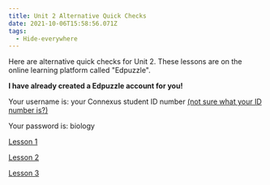 ```yaml
---
title: Unit 2 Alternative Quick Checks
date: 2021-10-06T15:58:56.071Z
tags:
  - Hide-everywhere
---
```

Here are alternative quick checks for Unit 2. These lessons are on the online learning platform called "Edpuzzle". 

**I have already created a Edpuzzle account for you!**

Your username is: your Connexus student ID number [(not sure what your ID number is?)](/posts/how-to-find-your-student-id/)

Your password is: biology

[Lesson 1](https://edpuzzle.com/assignments/615dc1e9d950d8419c5de82e/watch)

[Lesson 2](https://edpuzzle.com/assignments/615dc26282d837417e7e0267/watch)

[Lesson 3](https://edpuzzle.com/assignments/615dc26282d837417e7e0267/watch)